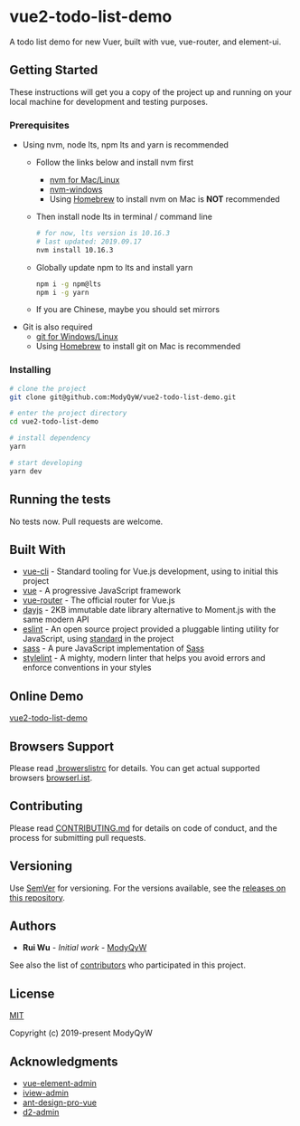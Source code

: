 # vue2-todo-list-demo

A todo list demo for new Vuer, built with vue, vue-router, and element-ui.

## Getting Started

These instructions will get you a copy of the project up and running on your local machine for development and testing purposes.

### Prerequisites

- Using nvm, node lts, npm lts and yarn is recommended
  - Follow the links below and install nvm first
    - [nvm for Mac/Linux](https://github.com/nvm-sh/nvm)
    - [nvm-windows](https://github.com/coreybutler/nvm-windows)
    - Using [Homebrew](https://brew.sh/) to install nvm on Mac is **NOT** recommended
  - Then install node lts in terminal / command line

    ```sh
    # for now, lts version is 10.16.3
    # last updated: 2019.09.17
    nvm install 10.16.3
    ```

  - Globally update npm to lts and install yarn

    ```sh
    npm i -g npm@lts
    npm i -g yarn
    ```

  - If you are Chinese, maybe you should set mirrors
- Git is also required
  - [git for Windows/Linux](https://git-scm.com/downloads)
  - Using [Homebrew](https://brew.sh/) to install git on Mac is recommended

### Installing

```sh
# clone the project
git clone git@github.com:ModyQyW/vue2-todo-list-demo.git

# enter the project directory
cd vue2-todo-list-demo

# install dependency
yarn

# start developing
yarn dev
```

## Running the tests

No tests now. Pull requests are welcome.

## Built With

- [vue-cli](https://cli.vuejs.org/) - Standard tooling for Vue.js development, using to initial this project
- [vue](https://vuejs.org) - A progressive JavaScript framework
- [vue-router](https://router.vuejs.org/) - The official router for Vue.js
- [dayjs](https://github.com/iamkun/dayjs) - 2KB immutable date library alternative to Moment.js with the same modern API
- [eslint](https://eslint.org) - An open source project provided a pluggable linting utility for JavaScript, using [standard](https://standardjs.com/) in the project
- [sass](https://github.com/sass/dart-sass) - A pure JavaScript implementation of [Sass](https://sass-lang.com/)
- [stylelint](https://stylelint.io/) - A mighty, modern linter that helps you avoid errors and enforce conventions in your styles

## Online Demo

[vue2-todo-list-demo](http://modyqyw.top/vue2-todo-list-demo/dist/#/)

## Browsers Support

Please read [.browerslistrc](./.browserslistrc) for details. You can get actual supported browsers [browserl.ist](https://browserl.ist).

## Contributing

Please read [CONTRIBUTING.md](./CONTRIBUTING.md) for details on code of conduct, and the process for submitting pull requests.

## Versioning

Use [SemVer](http://semver.org/) for versioning. For the versions available, see the [releases on this repository](https://github.com/ModyQyW/vue-vuetify-admin/releases).

## Authors

- **Rui Wu** - *Initial work* - [ModyQyW](https://github.com/ModyQyW)

See also the list of [contributors](https://github.com/ModyQyW/vue-vuetify-admin/contributors) who participated in this project.

## License

[MIT](./LICENSE)

Copyright (c) 2019-present ModyQyW

## Acknowledgments

- [vue-element-admin](https://github.com/PanJiaChen/vue-element-admin)
- [iview-admin](https://github.com/iview/iview-admin)
- [ant-design-pro-vue](https://github.com/sendya/ant-design-pro-vue)
- [d2-admin](https://github.com/d2-projects/d2-admin)

